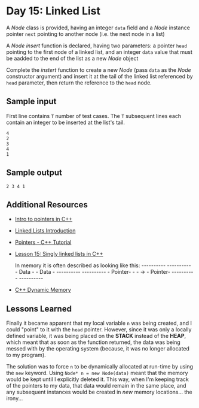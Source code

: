 # Day 15: Linked List

A *Node* class is provided, having an integer `data` field and a *Node*
instance pointer `next` pointing to another node (i.e. the next node in a list)

A *Node insert* function is declared, having two parameters: a pointer `head`
pointing to the first node of a linked list, and an integer `data` value that
must be aadded to the end of the list as a new *Node* object

Complete the *instert* function to create a new *Node* (pass `data` as the
*Node* constructor argument) and insert it at the tail of the linked list
referenced by `head` parameter, then return the reference to the `head` node.

## Sample input

First line contains `T` number of test cases. The `T` subsequent lines each
contain an integer to be inserted at the list's tail.

    4
    2
    3
    4
    1

## Sample output

    2 3 4 1

## Additional Resources

* [Intro to pointers in C++](https://www.youtube.com/watch?v=h-HBipu_1P0)
* [Linked Lists Introduction](https://www.youtube.com/watch?v=o5wJkJJpKtM)
* [Pointers - C++ Tutorial](http://www.cplusplus.com/doc/tutorial/pointers/)
* [Lesson 15: Singly linked lists in
  C++](http://www.cprogramming.com/tutorial/lesson15.html)

  In memory it is often described as looking like this:
        ----------        ----------
        - Data   -        - Data   -
        ----------        ----------
        - Pointer- - - -> - Pointer-
        ----------        ----------

* [C++ Dynamic
  Memory](http://www.tutorialspoint.com/cplusplus/cpp_dynamic_memory.htm)

## Lessons Learned

Finally it became apparent that my local variable `n` was being created, and I
could "point" to it with the `head` pointer. However, since it was only a
locally defined variable, it was being placed on the **STACK** instead of the
**HEAP**, which meant that as soon as the function returned, the data was being
messed with by the operating system (because, it was no longer allocated to my
program).

The solution was to force `n` to be dynamically allocated at run-time by using
the `new` keyword. Using `Node* n = new Node(data)` meant that the memory would
be kept until I explicitly deleted it. This way, when I'm keeping track of the
pointers to my data, that data would remain in the same place, and any
subsequent instances would be created in _new_ memory locations... the irony...

